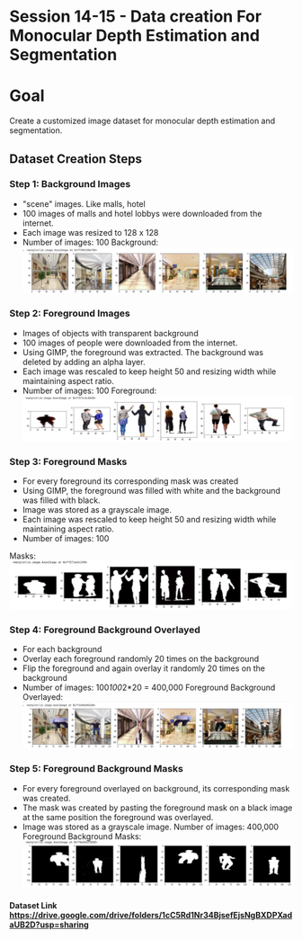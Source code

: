 # Session 14-15 - Data creation For Monocular Depth Estimation and Segmentation
#  Goal
Create a customized image dataset for monocular depth estimation and segmentation.


## Dataset Creation Steps
### Step 1: Background Images
- "scene" images. Like malls, hotel
- 100 images of malls and hotel lobbys were downloaded from the internet.
- Each image was resized to 128 x 128
- Number of images: 100
Background:![alt text](https://github.com/ashkash2476/EVA_Session14_15/blob/master/Final_images/BG_list.png)

### Step 2: Foreground Images
- Images of objects with transparent background
- 100 images of people were downloaded from the internet.
- Using GIMP, the foreground was extracted. The background was deleted by adding an alpha layer.
- Each image was rescaled to keep height 50 and resizing width while maintaining aspect ratio.
- Number of images: 100
Foreground:![alt text](https://github.com/ashkash2476/EVA_Session14_15/blob/master/Final_images/fg_img.png)

### Step 3: Foreground Masks
- For every foreground its corresponding mask was created
- Using GIMP, the foreground was filled with white and the background was filled with black.
- Image was stored as a grayscale image.
- Each image was rescaled to keep height 50 and resizing width while maintaining aspect ratio.
- Number of images: 100

Masks:![alt text](https://github.com/ashkash2476/EVA_Session14_15/blob/master/Final_images/masks.png)

### Step 4: Foreground Background Overlayed
- For each background
- Overlay each foreground randomly 20 times on the background
- Flip the foreground and again overlay it randomly 20 times on the background
- Number of images: 100*100*2*20 = 400,000
Foreground Background Overlayed:![alt text](https://github.com/ashkash2476/EVA_Session14_15/blob/master/Final_images/FG_BG_overlayed.png
)


### Step 5: Foreground Background Masks
- For every foreground overlayed on background, its corresponding mask was created.
- The mask was created by pasting the foreground mask on a black image at the same position the foreground was overlayed.
- Image was stored as a grayscale image.
Number of images: 400,000
Foreground Background Masks:![alt text](https://github.com/ashkash2476/EVA_Session14_15/blob/master/Final_images/fg_bg_masks.png
)






#### Dataset Link https://drive.google.com/drive/folders/1cC5Rd1Nr34BjsefEjsNgBXDPXadaUB2D?usp=sharing
